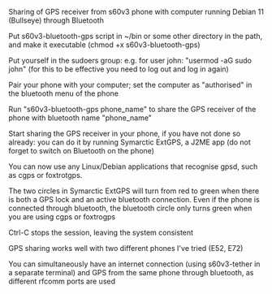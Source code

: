 Sharing of GPS receiver from s60v3 phone with computer running Debian 11 (Bullseye) through Bluetooth

Put s60v3-bluetooth-gps script in ~/bin or some other directory in the path, and make it executable (chmod +x s60v3-bluetooth-gps)

Put yourself in the sudoers group: e.g. for user john: "usermod -aG sudo john" (for this to be effective you need to log out and log in again)

Pair your phone with your computer; set the computer as "authorised" in the bluetooth menu of the phone

Run "s60v3-bluetooth-gps phone_name" to share the GPS receiver of the phone with bluetooth name "phone_name"

Start sharing the GPS receiver in your phone, if you have not done so already: you can do it by running Symarctic ExtGPS, a J2ME app (do not forget to switch on Bluetooth on the phone)

You can now use any Linux/Debian applications that recognise gpsd, such as cgps or foxtrotgps.

The two circles in Symarctic ExtGPS will turn from red to green when there is both a GPS lock and an active bluetooth connection. Even if the phone is connected through bluetooth, the bluetooth circle only turns green when you are using cgps or foxtrogps

Ctrl-C stops the session, leaving the system consistent

GPS sharing works well with two different phones I've tried (E52, E72)

You can simultaneously have an internet connection (using s60v3-tether in a separate terminal) and GPS from the same phone through bluetooth, as different rfcomm ports are used
